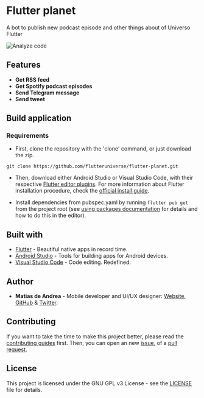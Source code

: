# Flutter planet

A bot to publish new podcast episode and other things about of Universo Flutter

![Analyze code](https://github.com/flutteruniverse/flutter-planet/workflows/Analyze%20code/badge.svg)

## Features

- **Get RSS feed**
- **Get Spotify podcast episodes**
- **Send Telegram message**
- **Send tweet**

## Build application

### Requirements

- First, clone the repository with the 'clone' command, or just download the zip.

```shell
git clone https://github.com/flutteruniverse/flutter-planet.git
```

- Then, download either Android Studio or Visual Studio Code, with their respective [Flutter editor plugins](https://flutter.dev/docs/get-started/editor). For more information about Flutter installation procedure, check the [official install guide](https://flutter.dev/docs/get-started/install).

- Install dependencies from pubspec.yaml by running `flutter pub get` from the project root (see [using packages documentation](https://flutter.dev/docs/development/packages-and-plugins/using-packages#adding-a-package-dependency-to-an-app) for details and how to do this in the editor).

## Built with

- [Flutter](https://flutter.dev/) - Beautiful native apps in record time.
- [Android Studio](https://developer.android.com/studio/index.html/) - Tools for building apps for Android devices.
- [Visual Studio Code](https://code.visualstudio.com/) - Code editing. Redefined.

## Author

- **Matias de Andrea** - Mobile developer and UI/UX designer: [Website](https://deandreamatias.com), [GitHub](https://github.com/deandreamatias) & [Twitter](https://twitter.com/deandreamatias).

## Contributing

If you want to take the time to make this project better, please read the [contributing guides](https://github.com/flutteruniverse/flutter-planet/blob/master/CONTRIBUTING.md) first. Then, you can open an new [issue](https://github.com/flutteruniverse/flutter-planet/issues/new/choose), of a [pull request](https://github.com/flutteruniverse/flutter-planet/compare).

## License

This project is licensed under the GNU GPL v3 License - see the [LICENSE](LICENSE) file for details.
